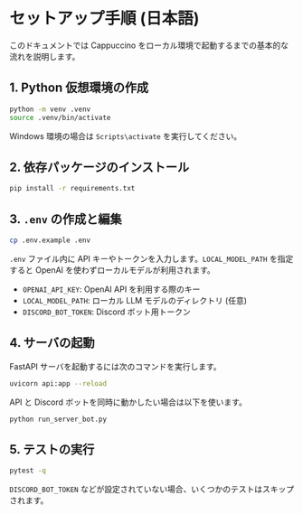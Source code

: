 # セットアップ手順 (日本語)

このドキュメントでは Cappuccino をローカル環境で起動するまでの基本的な流れを説明します。

## 1. Python 仮想環境の作成

```bash
python -m venv .venv
source .venv/bin/activate
```

Windows 環境の場合は `Scripts\activate` を実行してください。

## 2. 依存パッケージのインストール

```bash
pip install -r requirements.txt
```

## 3. `.env` の作成と編集

```bash
cp .env.example .env
```

`.env` ファイル内に API キーやトークンを入力します。`LOCAL_MODEL_PATH` を指定すると OpenAI を使わずローカルモデルが利用されます。

- `OPENAI_API_KEY`: OpenAI API を利用する際のキー
- `LOCAL_MODEL_PATH`: ローカル LLM モデルのディレクトリ (任意)
- `DISCORD_BOT_TOKEN`: Discord ボット用トークン

## 4. サーバの起動

FastAPI サーバを起動するには次のコマンドを実行します。

```bash
uvicorn api:app --reload
```

API と Discord ボットを同時に動かしたい場合は以下を使います。

```bash
python run_server_bot.py
```

## 5. テストの実行

```bash
pytest -q
```

`DISCORD_BOT_TOKEN` などが設定されていない場合、いくつかのテストはスキップされます。
